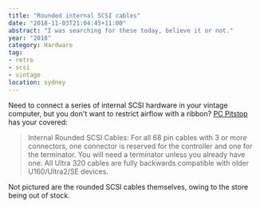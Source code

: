 ```yaml
---
title: "Rounded internal SCSI cables"
date: "2018-11-03T21:04:45+11:00"
abstract: "I was searching for these today, believe it or not."
year: "2018"
category: Hardware
tag:
- retro
- scsi
- vintage
location: sydney
---
```

Need to connect a series of internal SCSI hardware in your vintage computer, but you don't want to restrict airflow with a ribbon? [PC Pitstop] has your covered:

> Internal Rounded SCSI Cables: For all 68 pin cables with 3 or more connectors, one connector is reserved for the controller and one for the terminator. You will need a terminator unless you already have one. All Ultra 320 cables are fully backwards compatible with older U160/Ultra2/SE devices.

Not pictured are the rounded SCSI cables themselves, owing to the store being out of stock.

[PC Pitstop]: https://www.pc-pitstop.com/scsi_cables/rounded_scsi_cables.asp

